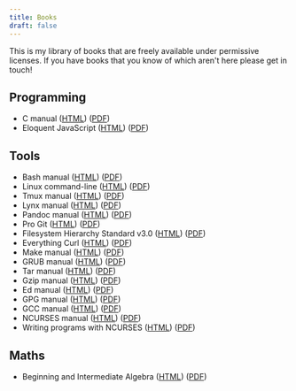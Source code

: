 ```yaml
---
title: Books
draft: false
---
```


This is my library of books that are freely available under permissive
licenses. If you have books that you know of which aren't here please get
in touch!

## Programming

* C manual ([HTML](html/c-manual.html)) ([PDF](pdfs/c-manual.pdf))
* Eloquent JavaScript ([HTML](html/eloquent-javascript.html)) ([PDF](pdfs/eloquent-javascript.pdf))

## Tools

* Bash manual ([HTML](html/bash-manual.html)) ([PDF](pdfs/bash-manual.pdf))
* Linux command-line ([HTML](html/linux-command-line.html)) ([PDF](pdfs/linux-command-line.pdf))
* Tmux manual ([HTML](html/tmux-manual.html)) ([PDF](pdfs/tmux-manual.pdf))
* Lynx manual ([HTML](html/lynx-manual.html)) ([PDF](pdfs/lynx-manual.pdf))
* Pandoc manual ([HTML](html/pandoc-manual.html)) ([PDF](pdfs/pandoc-manual.pdf))
* Pro Git ([HTML](html/progit.html)) ([PDF](pdfs/progit.pdf))
* Filesystem Hierarchy Standard v3.0 ([HTML](html/fhs-3.html)) ([PDF](pdfs/fhs-3.pdf))
* Everything Curl ([HTML](html/curl/)) ([PDF](pdfs/everything-curl.pdf))
* Make manual ([HTML](html/make-manual.html)) ([PDF](pdfs/make-manual.pdf))
* GRUB manual ([HTML](html/grub-manual.html)) ([PDF](pdfs/grub-manual.pdf))
* Tar manual ([HTML](html/tar-manual.html)) ([PDF](pdfs/tar-manual.pdf))
* Gzip manual ([HTML](html/gzip-manual.html)) ([PDF](pdfs/gzip-manual.pdf))
* Ed manual ([HTML](html/ed-manual.html)) ([PDF](pdfs/ed-manual.pdf))
* GPG manual ([HTML](html/gpg-manual.html)) ([PDF](pdfs/gpg-manual.pdf))
* GCC manual ([HTML](html/gcc/)) ([PDF](pdfs/gcc-manual.pdf))
* NCURSES manual ([HTML](html/ncurses-manual.html)) ([PDF](pdfs/ncurses-manual.pdf))
* Writing programs with NCURSES ([HTML](html/ncurses-intro.html)) ([PDF](pdfs/ncurses-intro.pdf))

## Maths

* Beginning and Intermediate Algebra ([HTML](html/beginning-and-intermediate-algebra.html)) ([PDF](pdfs/beginning-and-intermediate-algebra.pdf))

